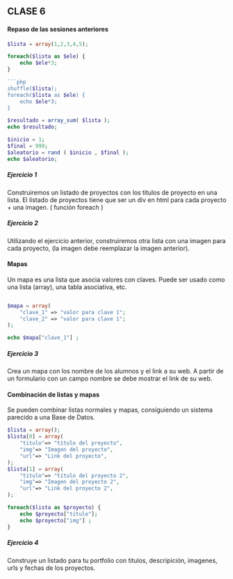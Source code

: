 ## CLASE 6

#### Repaso de las sesiones anteriores

```php
$lista = array(1,2,3,4,5);

foreach($lista as $ele) {
    echo $ele*3;
}

```php
shuffle($lista);
foreach($lista as $ele) {
    echo $ele*3;
}
```
```php
$resultado = array_sum( $lista );
echo $resultado;
```
```php
$inicio = 1;
$final = 999;
$aleatorio = rand ( $inicio , $final );
echo $aleatorio;
```


##### Ejercicio 1

Construiremos un listado de proyectos con los títulos de proyecto en una lista. El listado de proyectos tiene que ser un div en html para cada proyecto + una imagen. ( función foreach )


##### Ejercicio 2

Utilizando el ejercicio anterior, construiremos otra lista con una imagen para cada proyecto, (la imagen debe reemplazar la imagen anterior).



#### Mapas 

Un mapa es una lista que asocia valores con claves. Puede ser usado como una lista (array), una tabla asociativa, etc.

```php

$mapa = array(
	"clave_1" => "valor para clave 1";
	"clave_2" => "valor para clave 1";
);

echo $mapa["clave_1"] ;
```

##### Ejercicio 3

Crea un mapa con los nombre de los alumnos y el link a su web. A partir de un formulario con un campo nombre se debe mostrar el link de su web.



#### Combinación de listas y mapas

Se pueden combinar listas normales y mapas, consiguiendo un sistema parecido a una Base de Datos.

```php
$lista = array();
$lista[0] = array(
	"titulo"=> "título del proyecto",
	"img"=> "Imagen del proyecto",
	"url"=> "Link del proyecto",
);
$lista[1] = array(
	"titulo"=> "título del proyecto 2",
	"img"=> "Imagen del proyecto 2",
	"url"=> "Link del proyecto 2",
);

foreach($lista as $proyecto) {
	echo $proyecto["titulo"];
	echo $proyecto["img"] ;
}
```

##### Ejercicio 4
Construye un listado para tu portfolio con titulos, descripición, imagenes, urls y fechas de los proyectos.



